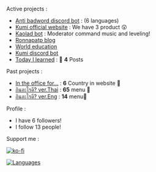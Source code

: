 Active projects :

- [Anti badword discord bot](https://github.com/ronnapatp/antibadwordbot) : (6 languages)
- [Kumi official website](https://github.com/Kumi-the-chubby-bear/New-KumiWeb) :  We have 3 product 😲 
- [Kaolad bot](https://github.com/ronnapatp/kaoladbot) : Moderator command music and leveling!
- [Ronnapatp blog](https://ronnapatpblog.netlify.app/) 
- [World education](https://github.com/ronnapatp/worldeducation) 
- [Kumi discord bot](https://discord.com/invite/Tr2hrmzb4s) 
- [Today I learned](https://github.com/ronnapatp/today-I-learn/blob/main/README.md) : 📢 **4** Posts

Past projects :

- [In the office for...](https://in-the-office-for.web.app/) : **6** Country in website 🗾
- [กินอะไรดี? ver.Thai](https://todayfood.vercel.app/) : **65** menu 🍜
- [กินอะไรดี? ver.Eng](https://today-food-eng.vercel.app/) : **14** menu🍛

Profile :
-  I have 6 followers!
-  I follow 13 people!

Support me :

[![ko-fi](https://ko-fi.com/img/githubbutton_sm.svg)](https://ko-fi.com/K3K15DFWT)


[![Languages](https://github-readme-stats.vercel.app/api/top-langs/?username=ronnapatp&layout=compact&langs_count=10&hide_border=true&custom_title=Languages&bg_color=00000000)](https://github.com/ronnapatp)
